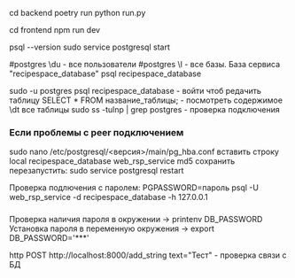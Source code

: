 cd backend
poetry run python run.py












cd frontend
npm run dev




psql --version
sudo service postgresql start

#postgres \du - все пользователи
#postgres \l - все базы. База сервиса "recipespace_database"
psql recipespace_database

sudo -u postgres psql recipespace_database - войти чтоб редачить таблицу
SELECT * FROM название_таблицы; - посмотреть содержимое
\dt все таблицы
sudo ss -tulnp | grep postgres - проверка подключения

### Если проблемы с peer подключением
sudo nano /etc/postgresql/<версия>/main/pg_hba.conf
вставить строку
local   recipespace_database    web_rsp_service                md5
сохранить
перезапустить: sudo service postgresql restart

Проверка подлючения с паролем:
PGPASSWORD=пароль psql -U web_rsp_service -d recipespace_database -h 127.0.0.1
###
Проверка наличия пароля в окружении -> printenv DB_PASSWORD 
Установка пароля в переменную окружения -> export DB_PASSWORD='***'


http POST http://localhost:8000/add_string text="Тест" - проверка связи с БД
